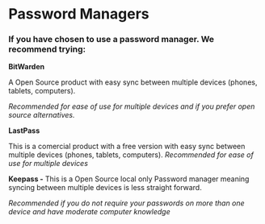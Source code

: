 # Password Managers

### **If you have chosen to use a password manager. We recommend trying:**

**BitWarden**

A Open Source product with easy sync between multiple devices \(phones, tablets, computers\).

_Recommended for ease of use for multiple devices and if you prefer open source alternatives._

**LastPass**

This is a comercial product with a free version with easy sync between multiple devices \(phones, tablets, computers\). _Recommended for ease of use for multiple devices_

**Keepass -** This is a Open Source local only Password manager meaning syncing between multiple devices is less straight forward.

_Recommended if you do not require your passwords on more than one device and have moderate computer knowledge_

